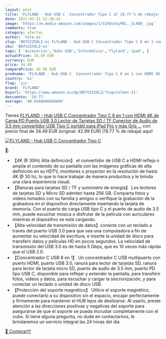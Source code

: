 ```yaml
---
layout: post
title: 'FLYLAND - Hub USB C  Concentrador Tipo C al 19.77 % de rebaja'
date: 2021-03-21 22:30:42
image: 'https://m.media-amazon.com/images/I/51h0vSnyPBL._SL400_.jpg'
comments: true
category: ofertas
author: 'tole.es'
slug: 'B07V2Z59LZ-es FLYLAND - Hub USB C Concentrador Tipo C 6 en 1 con HDMI 4K...'
sku: 'B07V2Z59LZ-es'
tags: [ 'Accesorios','Hubs USB','Informática','flyland','ipad', ]
actualPrice: 34.49 EUR
currency: EUR
price: 34.49
comparePrice: 42.99 EUR
prodname: 'FLYLAND - Hub USB C  Concentrador Tipo C 6 en 1 con HDMI 4K  de Carga PD  Puerto USB 3.0  Lector de Tarjetas SD / TF  Conector de Audio de 3.5 mm  convertidor USB Tipo C portátil para iPad Pro y más  Gris …'
country: 'es'
flag: '🇪🇸'
brand: 'FLYLAND'
buyurl: 'https://www.amazon.es/dp/B07V2Z59LZ/?tag=tolees-21'
descuento: '19.77'
average: '40.6566666666666'
---
```


Tienes [FLYLAND - Hub USB C  Concentrador Tipo C 6 en 1 con HDMI 4K  de Carga PD  Puerto USB 3.0  Lector de Tarjetas SD / TF  Conector de Audio de 3.5 mm  convertidor USB Tipo C portátil para iPad Pro y más  Gris …](https://www.amazon.es/dp/B07V2Z59LZ/?tag=tolees-21) con precio final de  34.49 EUR (original: 42.99 EUR) (19.77 %  de rebaja) aqui!

[![FLYLAND - Hub USB C  Concentrador Tipo C](https://m.media-amazon.com/images/I/51h0vSnyPBL._SL400_.jpg)](https://www.amazon.es/dp/B07V2Z59LZ/?tag=tolees-21)

🔎:

- 【4K @ 30Hz Alta definición】 el convertidor de USB C a HDMI refleja o amplía el contenido de su pantalla con las imágenes gráficas de alta definición en su HDTV, monitores o proyector en la resolución de hasta 4K @ 30 hz, lo que lo hace trabajar de manera productiva y le brinda una clara experiencia visual.
- 【Ranuras para tarjetas SD / TF y suministro de energía】 Los lectores de tarjetas SD y Micro SD admiten hasta 256 GB. Comparta fotos y videos tomados con su familia y amigos o verifique la grabación de la grabadora en el dispositivo directamente insertando la tarjeta de memoria. Con el puerto de carga USB tipo C y el puerto de audio de 3.5 mm, puede escuchar música o disfrutar de la película con auriculares mientras el dispositivo se está cargando.
- 【Alta velocidad de transmisión de datos】conecte con un teclado a través del puerto USB 3.0 para que sea una computadora a fin de aumentar su velocidad de escritura, e inserte la unidad de disco para transferir datos y películas HD en pocos segundos. La velocidad de transmisión del USB 3.0 es de hasta 5 Gbps, que es 10 veces más rápida que el USB 2.0.
- 【Concentrador C USB 6 en 1】 Un concentrador C USB multipuerto con puerto HDMI, puerto USB 3.0, ranura para lector de tarjetas SD, ranura para lector de tarjeta micro SD, puerto de audio de 3.5 mm, puerto PD tipo USB C, disponible para reflejar y extender la pantalla, para transferir fotos, videos y datos, para escuchar y cargar la sincronización, y para conectar un teclado o unidad de disco USB.
- 【Protección del soporte magnético】 Utilice el soporte magnético, puede conectarlo a su dispositivo sin el espacio, encajar perfectamente y firmemente para mantener el HUB lejos de deslizarse. Al usarlo, preste atención a las direcciones positivas y negativas del soporte para asegurarse de que el soporte se pueda incrustar completamente con el cubo. Si tiene alguna pregunta, no dude en contactarnos, le brindaremos un servicio integral las 24 horas del día.

[🛒 Comprar!!!](https://www.amazon.es/dp/B07V2Z59LZ/?tag=tolees-21)
